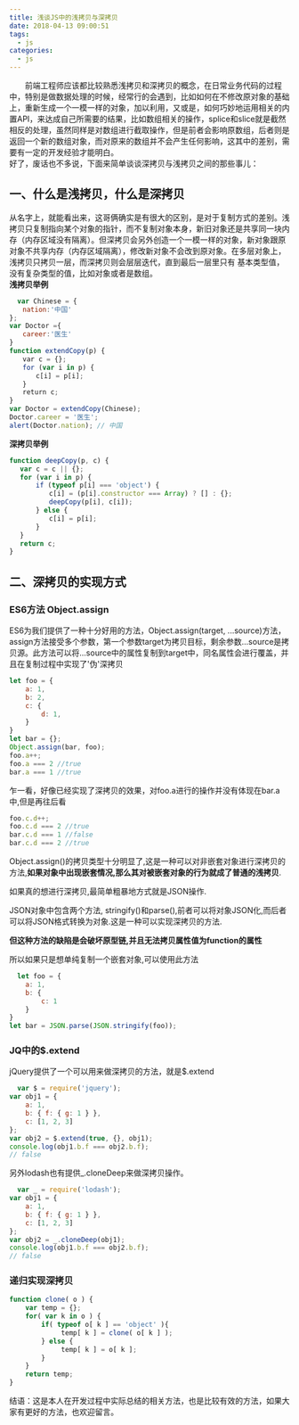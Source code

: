 ```yaml
---
title: 浅谈JS中的浅拷贝与深拷贝
date: 2018-04-13 09:00:51
tags:
  - js
categories:
  - js
---
```

　　前端工程师应该都比较熟悉浅拷贝和深拷贝的概念，在日常业务代码的过程中，特别是做数据处理的时候，经常行的会遇到，比如如何在不修改原对象的基础上，重新生成一个一模一样的对象，加以利用，又或是，如何巧妙地运用相关的内置API，来达成自己所需要的结果，比如数组相关的操作，splice和slice就是截然相反的处理，虽然同样是对数组进行截取操作，但是前者会影响原数组，后者则是返回一个新的数组对象，而对原来的数组并不会产生任何影响，这其中的差别，需要有一定的开发经验才能明白。   
好了，废话也不多说，下面来简单谈谈深拷贝与浅拷贝之间的那些事儿：  

## 一、什么是浅拷贝，什么是深拷贝
从名字上，就能看出来，这哥俩确实是有很大的区别，是对于复制方式的差别。浅拷贝只复制指向某个对象的指针，而不复制对象本身，新旧对象还是共享同一块内存（内存区域没有隔离）。但深拷贝会另外创造一个一模一样的对象，新对象跟原对象不共享内存（内存区域隔离），修改新对象不会改到原对象。在多层对象上，浅拷贝只拷贝一层，而深拷贝则会层层迭代，直到最后一层里只有 基本类型值，没有复杂类型的值，比如对象或者是数组。    
**浅拷贝举例**   
```javascript
  var Chinese = {
　　nation:'中国'
};
var Doctor ={
　　career:'医生'
}
function extendCopy(p) {
　　var c = {};
　　for (var i in p) { 
　　　　c[i] = p[i];
　　}
　　return c;
}
var Doctor = extendCopy(Chinese);
Doctor.career = '医生';
alert(Doctor.nation); // 中国
```

**深拷贝举例**  
```javascript
function deepCopy(p, c) {
　 var c = c || {};
　 for (var i in p) {
　　　　if (typeof p[i] === 'object') {
　　　　　　c[i] = (p[i].constructor === Array) ? [] : {};
　　　　　　deepCopy(p[i], c[i]);
　　　　} else {
　　　　　　c[i] = p[i];
　　　　}
　 }
　 return c;
}
```

## 二、深拷贝的实现方式

### ES6方法 Object.assign
ES6为我们提供了一种十分好用的方法，Object.assign(target, ...source)方法，assign方法接受多个参数，第一个参数target为拷贝目标，剩余参数...source是拷贝源。此方法可以将...source中的属性复制到target中，同名属性会进行覆盖，并且在复制过程中实现了'伪'深拷贝

```javascript
let foo = {
    a: 1,
    b: 2,
    c: {
        d: 1,
    }
}
let bar = {};
Object.assign(bar, foo);
foo.a++;
foo.a === 2 //true
bar.a === 1 //true
```
乍一看，好像已经实现了深拷贝的效果，对foo.a进行的操作并没有体现在bar.a中,但是再往后看
```javascript
foo.c.d++;
foo.c.d === 2 //true
bar.c.d === 1 //false
bar.c.d === 2 //true
```

Object.assign()的拷贝类型十分明显了,这是一种可以对非嵌套对象进行深拷贝的方法,**如果对象中出现嵌套情况,那么其对被嵌套对象的行为就成了普通的浅拷贝**.

如果真的想进行深拷贝,最简单粗暴地方式就是JSON操作.

JSON对象中包含两个方法, stringify()和parse(),前者可以将对象JSON化,而后者可以将JSON格式转换为对象.这是一种可以实现深拷贝的方法.

**但这种方法的缺陷是会破坏原型链,并且无法拷贝属性值为function的属性**

所以如果只是想单纯复制一个嵌套对象,可以使用此方法

```javascript
  let foo = {
    a: 1,
    b: {
        c: 1
    }
}
let bar = JSON.parse(JSON.stringify(foo));
```

### JQ中的$.extend
jQuery提供了一个可以用来做深拷贝的方法，就是$.extend

```javascript
  var $ = require('jquery');
var obj1 = {
    a: 1,
    b: { f: { g: 1 } },
    c: [1, 2, 3]
};
var obj2 = $.extend(true, {}, obj1);
console.log(obj1.b.f === obj2.b.f);
// false
```

另外lodash也有提供_.cloneDeep来做深拷贝操作。
```javascript
  var _ = require('lodash');
var obj1 = {
    a: 1,
    b: { f: { g: 1 } },
    c: [1, 2, 3]
};
var obj2 = _.cloneDeep(obj1);
console.log(obj1.b.f === obj2.b.f);
// false
```

### 递归实现深拷贝
```javascript
function clone( o ) {
    var temp = {};
    for( var k in o ) {
        if( typeof o[ k ] == 'object' ){
             temp[ k ] = clone( o[ k ] );
        } else {
             temp[ k ] = o[ k ];
        }
    }
    return temp;
}
```

结语：这是本人在开发过程中实际总结的相关方法，也是比较有效的方法，如果大家有更好的方法，也欢迎留言。